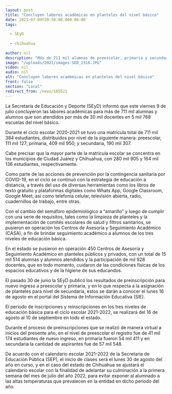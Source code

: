 ```yaml
---
layout: post
title: "Concluyen labores académicas en planteles del nivel básico"
date: 2021-07-09T20:50:00.000-06:00
tags:
  
  - SEyD
  
  - chihuahua
  
author: nil
description: "Más de 711 mil alumnas de preescolar, primaria y secundaria culminaron las actividades correspondientes al ciclo escolar 2020-2021."
image: "/uploads/2021/images-SED_2316.JPG"
video: nil
audio: nil
alt: "Concluyen labores académicas en planteles del nivel básico"
front: false
section: "Local"
redirect_from: /news/185521
---
```


La Secretaría de Educación y Deporte (SEyD) informó que este viernes 9 de julio concluyeron las labores académicas para más de 711 mil alumnas y alumnos que son atendidos por más de 30 mil docentes en 5 mil 768 escuelas del nivel básico.

Durante el ciclo escolar 2020-2021 se tuvo una matrícula total de 711 mil 384 estudiantes, distribuidos por nivel de la siguiente manera: preescolar, 111 mil 127; primaria, 409 mil 950; y secundaria, 190 mil 307.

Cabe precisar que la mayor parte de la matrícula escolar se concentra en los municipios de Ciudad Juárez y Chihuahua, con 280 mil 905 y 164 mil 136 estudiantes, respectivamente.

Como parte de las acciones de prevención por la contingencia sanitaria por COVID-19, en el ciclo se continuó con la estrategia de educación a distancia, a través del uso de diversas herramientas como los libros de texto gratuito y plataformas digitales como Whats App, Google Classroom, Google Meet, así como telefonía celular, televisión abierta, radio, cuadernillos de trabajo, entre otras.

Con el cambio del semáforo epidemiológico a “amarillo” y luego de cumplir con una serie de requisitos, tales como la limpieza de planteles y la implementación de comités escolares de salud y filtros sanitarios, se pusieron en operación los Centros de Asesoría y Seguimiento Académico (CASA), a fin de brindar seguimiento académico a alumnos de los tres niveles de educación básica.

En el estado se pusieron en operación 450 Centros de Asesoría y Seguimiento Académico en planteles públicos y privados, con un total de 15 mil 514 alumnas y alumnos atendidos y la participación de mil 928 docentes, que en todo momento, cuidaron de las condiciones físicas de los espacios educativos y de la higiene de sus educandos.

El pasado 30 de junio la SEyD publicó los resultados de preinscripción para nuevo ingreso a preescolar y primaria, y en lo que respecta a la asignación de planteles para nivel de secundaria, estos se darán a conocer el lunes 16 de agosto en el portal del Sistema de Información Educativa (SIE).

El periodo de inscripciones y reinscripciones en los tres niveles de educación básica para el ciclo escolar 2021-2022, se realizará del 16 de agosto al 10 de septiembre en todo el estado.

Durante el proceso de preinscripciones que se realizó de manera virtual a inicios del presente año, en el nivel de preescolar el registro fue de 41 mil 174 estudiantes de nuevo ingreso, en primaria fueron 54 mil 411 y en secundaria la cantidad de aspirantes fue de 57 mil 548.

De acuerdo con el calendario escolar 2021-2022 de la Secretaría de Educación Pública (SEP), el inicio de clases será el lunes 30 de agosto del año en curso, y en el caso del estado de Chihuahua se ajustará el calendario escolar con la finalidad de adelantar su culminación a la primera semana del mes de julio del año 2022, para evitar exponer al alumnado a las altas temperaturas que prevalecen en la entidad en dicho periodo del año.